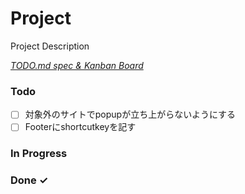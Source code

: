 # Project

Project Description

<em>[TODO.md spec & Kanban Board](https://bit.ly/3fCwKfM)</em>

### Todo

- [ ] 対象外のサイトでpopupが立ち上がらないようにする  
- [ ] Footerにshortcutkeyを記す  

### In Progress


### Done ✓


